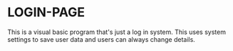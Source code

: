 # LOGIN-PAGE

This is a visual basic program that's just a log in system. 
This uses system settings to save user data and users can always change details. 


